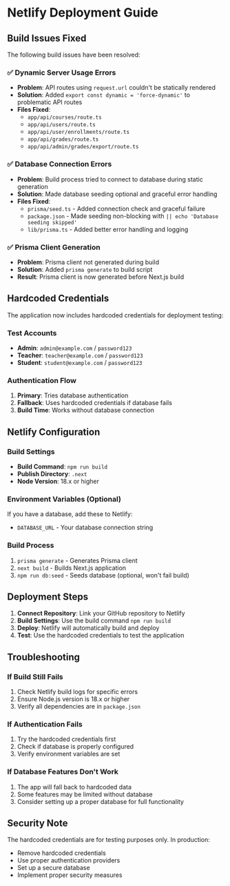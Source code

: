 # Netlify Deployment Guide

## Build Issues Fixed

The following build issues have been resolved:

### ✅ Dynamic Server Usage Errors
- **Problem**: API routes using `request.url` couldn't be statically rendered
- **Solution**: Added `export const dynamic = 'force-dynamic'` to problematic API routes
- **Files Fixed**: 
  - `app/api/courses/route.ts`
  - `app/api/users/route.ts`
  - `app/api/user/enrollments/route.ts`
  - `app/api/grades/route.ts`
  - `app/api/admin/grades/export/route.ts`

### ✅ Database Connection Errors
- **Problem**: Build process tried to connect to database during static generation
- **Solution**: Made database seeding optional and graceful error handling
- **Files Fixed**:
  - `prisma/seed.ts` - Added connection check and graceful failure
  - `package.json` - Made seeding non-blocking with `|| echo 'Database seeding skipped'`
  - `lib/prisma.ts` - Added better error handling and logging

### ✅ Prisma Client Generation
- **Problem**: Prisma client not generated during build
- **Solution**: Added `prisma generate` to build script
- **Result**: Prisma client is now generated before Next.js build

## Hardcoded Credentials

The application now includes hardcoded credentials for deployment testing:

### Test Accounts
- **Admin**: `admin@example.com` / `password123`
- **Teacher**: `teacher@example.com` / `password123`
- **Student**: `student@example.com` / `password123`

### Authentication Flow
1. **Primary**: Tries database authentication
2. **Fallback**: Uses hardcoded credentials if database fails
3. **Build Time**: Works without database connection

## Netlify Configuration

### Build Settings
- **Build Command**: `npm run build`
- **Publish Directory**: `.next`
- **Node Version**: 18.x or higher

### Environment Variables (Optional)
If you have a database, add these to Netlify:
- `DATABASE_URL` - Your database connection string

### Build Process
1. `prisma generate` - Generates Prisma client
2. `next build` - Builds Next.js application
3. `npm run db:seed` - Seeds database (optional, won't fail build)

## Deployment Steps

1. **Connect Repository**: Link your GitHub repository to Netlify
2. **Build Settings**: Use the build command `npm run build`
3. **Deploy**: Netlify will automatically build and deploy
4. **Test**: Use the hardcoded credentials to test the application

## Troubleshooting

### If Build Still Fails
1. Check Netlify build logs for specific errors
2. Ensure Node.js version is 18.x or higher
3. Verify all dependencies are in `package.json`

### If Authentication Fails
1. Try the hardcoded credentials first
2. Check if database is properly configured
3. Verify environment variables are set

### If Database Features Don't Work
1. The app will fall back to hardcoded data
2. Some features may be limited without database
3. Consider setting up a proper database for full functionality

## Security Note

The hardcoded credentials are for testing purposes only. In production:
- Remove hardcoded credentials
- Use proper authentication providers
- Set up a secure database
- Implement proper security measures
